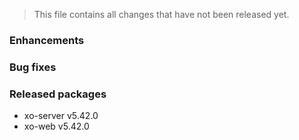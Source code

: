 > This file contains all changes that have not been released yet.

### Enhancements

### Bug fixes

### Released packages

- xo-server v5.42.0
- xo-web v5.42.0
